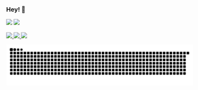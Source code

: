 ### Hey! 👋

<div>
  
  <img height="220em" src="https://github-readme-stats.vercel.app/api?username=nicolsam&count_private=true&theme=dracula&show_icons=true">
  
  <img height="220em" src="https://github-readme-stats.vercel.app/api/top-langs/?username=nicolsam&theme=dracula">
  
</div>

</br>

<div>
  
  <a href="https://www.linkedin.com/in/n%C3%ADcolas-samuel-b025121a5/" target="_blank" id="linkedin">
    <img src="https://img.shields.io/badge/LinkedIn-0077B5?style=for-the-badge&logo=linkedin&logoColor=white" />
  </a>
  
  <a href="https://wa.link/jcb90e" target="_blank" id="whatsapp">
    <img src="https://img.shields.io/badge/WhatsApp-25D366?style=for-the-badge&logo=whatsapp&logoColor=white" />
  </a>
 
  <a href="mailto:contato.nicolassamuel@gmail.com?subject=Re:Olá Nicolas!" target="_blank" id="gmail">
    <img src="https://img.shields.io/badge/Gmail-D14836?style=for-the-badge&logo=gmail&logoColor=white" />
  </a>
  
<!--   <a href="https://steamcommunity.com/id/Sublevado051" target="_blank" id="steam"> 
    <img src="https://img.shields.io/badge/Steam-000000?style=for-the-badge&logo=steam&logoColor=white" />
  </a> -->
</div>

 ![Snake animation](https://github.com/nicolsam/nicolsam/blob/output/github-contribution-grid-snake.svg)






<!--
**nicolsam/nicolsam** is a ✨ _special_ ✨ repository because its `README.md` (this file) appears on your GitHub profile.

Here are some ideas to get you started:

- 🔭 I’m currently working on ...
- 🌱 I’m currently learning ...
- 👯 I’m looking to collaborate on ...
- 🤔 I’m looking for help with ...
- 💬 Ask me about ...
- 📫 How to reach me: ...
-->
